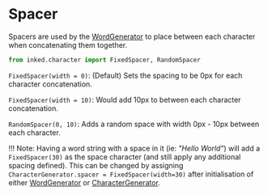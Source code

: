 # Spacer

Spacers are used by the [WordGenerator](https://github.com/CapgeminiInventIDE/inked/tree/main/docs/reference/WordGenerator.md) to place between each character when concatenating them together.

``` python
from inked.character import FixedSpacer, RandomSpacer
```

`FixedSpacer(width = 0)`: (Default) Sets the spacing to be 0px for each character concatenation.

`FixedSpacer(width = 10)`: Would add 10px to between each character concatenation.

`RandomSpacer(0, 10)`: Adds a random space with width 0px - 10px between each character.

!!! Note:
    Having a word string with a space in it (ie: *"Hello World"*) will add a `FixedSpacer(30)` as the space character (and still apply any additional spacing defined). This can be changed by assigning `CharacterGenerator.spacer = FixedSpacer(width=30)` after initialisation of either [WordGenerator](https://github.com/CapgeminiInventIDE/inked/tree/main/docs/reference/WordGenerator.md) or [CharacterGenerator](https://github.com/CapgeminiInventIDE/inked/tree/main/docs/reference/CharacterGenerator.md).
